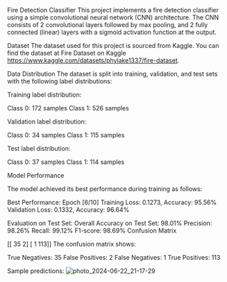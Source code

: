 Fire Detection Classifier
This project implements a fire detection classifier using a simple convolutional neural network (CNN) architecture. The CNN consists of 2 convolutional layers followed by max pooling, and 2 fully connected (linear) layers with a sigmoid activation function at the output.

Dataset
The dataset used for this project is sourced from Kaggle. You can find the dataset at Fire Dataset on Kaggle https://www.kaggle.com/datasets/phylake1337/fire-dataset.

Data Distribution
The dataset is split into training, validation, and test sets with the following label distributions:

Training label distribution:

Class 0: 172 samples
Class 1: 526 samples

Validation label distribution:

Class 0: 34 samples
Class 1: 115 samples

Test label distribution:

Class 0: 37 samples
Class 1: 114 samples

Model Performance

The model achieved its best performance during training as follows:

Best Performance:
Epoch [6/10]
Training Loss: 0.1273, Accuracy: 95.56%
Validation Loss: 0.1332, Accuracy: 96.64%

Evaluation on Test Set:
Overall Accuracy on Test Set: 98.01%
Precision: 98.26%
Recall: 99.12%
F1-score: 98.69%
Confusion Matrix

[[ 35   2]
 [  1 113]]
The confusion matrix shows:

True Negatives: 35
False Positives: 2
False Negatives: 1
True Positives: 113

Sample predictions:
![photo_2024-06-22_21-17-29](https://github.com/MirasBaisbay/FireDetection/assets/107981665/e6a5304e-c4f1-4b32-9842-b00da868a57b)
